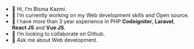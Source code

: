 - 👋 Hi, I’m Bisma Kazmi.
- 👀 I’m currently working on my Web development skills and Open source.
- 🌱 I have more than 3 year experience in PHP **Codeigniter**, **Laravel**, **React JS** and **Vue JS**.
- 💞️ I’m looking to collaborate on Github.
- 🌱 Ask me about Web development.

<!---
bismaKazmi/bismaKazmi is a ✨ special ✨ repository because its `README.md` (this file) appears on your GitHub profile.
You can click the Preview link to take a look at your changes.
--->
